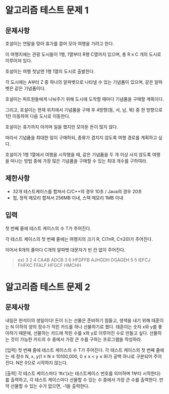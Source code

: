 # 알고리즘 테스트 문제 1
## 문제사항
호설이는 연말을 맞아 휴가를 끌어 모아 여행을 가려고 한다.

 

이 여행지에는 관광 도시들이 1행, 1열부터 R행 C열까지 있으며, 총 R x C 개의 도시로 이루어져 있다.

호설이는 여행 첫날엔 1행 1열의 도시로 출발한다.

각 도시에는 A부터 Z 중 하나의 알파벳으로 나타낼 수 있는 기념품이 있으며, 같은 알파벳은 같은 기념품이다.

 

호설이는 파트원들에게 나눠주기 위해 도시에 도착할 때마다 기념품을 구매할 계획이다.

그리고, 호설이는 현재 위치에서 기념품을 구매 후 4방향(동, 서, 남, 북) 중 한 방향으로 1칸 이동하여 다음 도시로 이동한다.

 

호설이는 휴가까지 아끼며 일을 했지만 모아둔 돈이 많지 않다.

따라서 기념품을 최대한 많이 구매하되, 종류가 겹치지 않도록 여행 경로를 계획하고 싶다.

 

호설이가 1행 1열에서 여행을 시작했을 때, 같은 기념품을 두 개 이상 사지 않도록 여행을 떠나는 방법 중에 가장 많은 기념품을 구매할 수 있는 최대 개수를 구하여라.

## 제한사항
* 32개 테스트케이스를 합쳐서 C/C++의 경우 10초 / Java의 경우 20초
* 힙, 정적 메모리 합쳐서 256MB 이내, 스택 메모리 1MB 이내

## 입력
첫 번째 줄에 테스트 케이스의 수 T가 주어진다.


각 테스트 케이스의 첫 번째 줄에는 여행지의 크기 R, C(1≤R, C≤20)가 주어진다.


이어서 R개의 줄마다 C개의 알파벳 대문자가 빈 칸 없이 주어진다.
> ex)
3
2 4
CAAB
ADCB
3 6
HFDFFB
AJHGDH
DGAGEH
5 5
IEFCJ
FHFKC
FFALF
HFGCF
HMCHH

# 알고리즘 테스트 문제 2
## 문제사항
내일은 현석이의 생일이다! 돈이 드는 선물은 준비하기 힘들고,
생색을 내기 위해 태훈이는 N 이하의 양의 정수가 적힌 카드를 하나 선물하기로 했다.
태훈이는 숫자 x와 y를 좋아하기 때문에, 선물하는 카드에 적힌 수를 x와 y로 이루어진 수로 만들고 싶다.
선물하는 것이 가능한 카드의 수 중에서 가장 큰 수를 구하는 프로그램을 작성하라.
 
[입력]
첫 번째 줄에 테스트 케이스의 수 T가 주어진다.
각 테스트 케이스의 첫 번째 줄에는 세 정수 N, x, y(1 ≤ N ≤ 10100,000, 0 ≤ x < y ≤ 9)가 공백 하나로 구분되어 주어진다.
N은 0으로 시작하지 않는다.
 
[출력]
각 테스트 케이스마다 ‘#x’(x는 테스트케이스 번호를 의미하며 1부터 시작한다)를 출력하고,
각 테스트 케이스마다 선물할 수 있는 수 중에서 가장 큰 수를 출력한다.
만약 선물할 수 있는 수가 없으면, -1을 출력한다.



